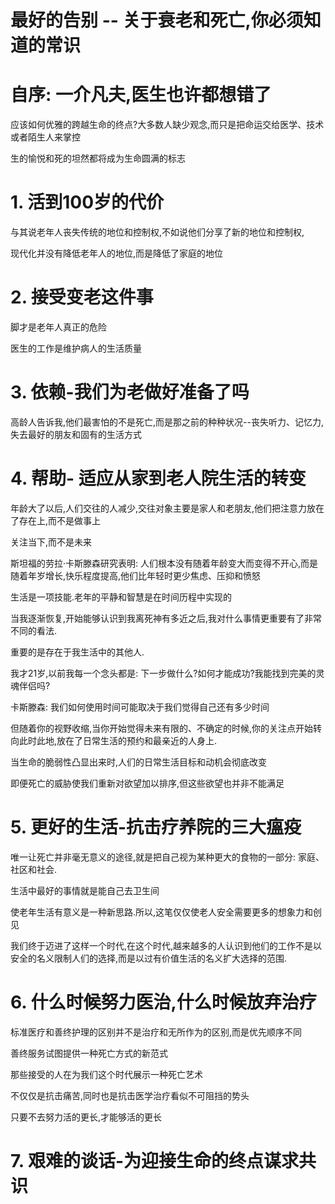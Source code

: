 # 最好的告别 -- 关于衰老和死亡,你必须知道的常识

# 自序: 一介凡夫,医生也许都想错了

应该如何优雅的跨越生命的终点?大多数人缺少观念,而只是把命运交给医学、技术或者陌生人来掌控

生的愉悦和死的坦然都将成为生命圆满的标志

# 1. 活到100岁的代价

与其说老年人丧失传统的地位和控制权,不如说他们分享了新的地位和控制权,

现代化并没有降低老年人的地位,而是降低了家庭的地位

# 2. 接受变老这件事

脚才是老年人真正的危险

医生的工作是维护病人的生活质量

# 3. 依赖-我们为老做好准备了吗

高龄人告诉我,他们最害怕的不是死亡,而是那之前的种种状况--丧失听力、记忆力,失去最好的朋友和固有的生活方式

# 4. 帮助- 适应从家到老人院生活的转变

年龄大了以后,人们交往的人减少,交往对象主要是家人和老朋友,他们把注意力放在了存在上,而不是做事上

关注当下,而不是未来

斯坦福的劳拉·卡斯滕森研究表明: 人们根本没有随着年龄变大而变得不开心,而是随着年岁增长,快乐程度提高,他们比年轻时更少焦虑、压抑和愤怒

生活是一项技能.老年的平静和智慧是在时间历程中实现的

当我逐渐恢复,开始能够认识到我离死神有多近之后,我对什么事情更重要有了非常不同的看法.

重要的是存在于我生活中的其他人.

我才21岁,以前我每一个念头都是: 下一步做什么?如何才能成功?我能找到完美的灵魂伴侣吗?

卡斯滕森: 我们如何使用时间可能取决于我们觉得自己还有多少时间

但随着你的视野收缩,当你开始觉得未来有限的、不确定的时候,你的关注点开始转向此时此地,放在了日常生活的预约和最亲近的人身上.

当生命的脆弱性凸显出来时,人们的日常生活目标和动机会彻底改变

即便死亡的威胁使我们重新对欲望加以排序,但这些欲望也并非不能满足

# 5. 更好的生活-抗击疗养院的三大瘟疫

唯一让死亡并非毫无意义的途径,就是把自己视为某种更大的食物的一部分: 家庭、社区和社会.

生活中最好的事情就是能自己去卫生间

使老年生活有意义是一种新思路.所以,这笔仅仅使老人安全需要更多的想象力和创见

我们终于迈进了这样一个时代,在这个时代,越来越多的人认识到他们的工作不是以安全的名义限制人们的选择,而是以过有价值生活的名义扩大选择的范围.

# 6. 什么时候努力医治,什么时候放弃治疗

标准医疗和善终护理的区别并不是治疗和无所作为的区别,而是优先顺序不同

善终服务试图提供一种死亡方式的新范式

那些接受的人在为我们这个时代展示一种死亡艺术

不仅仅是抗击痛苦,同时也是抗击医学治疗看似不可阻挡的势头

只要不去努力活的更长,才能够活的更长

# 7. 艰难的谈话-为迎接生命的终点谋求共识


